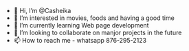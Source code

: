 - 👋 Hi, I’m @Casheika
- 👀 I’m interested in movies, foods and having a good time
- 🌱 I’m currently learning Web page development 
- 💞️ I’m looking to collaborate on manjor projects in the future
- 📫 How to reach me - whatsapp 876-295-2123

<!---
Casheika/Casheika is a ✨ special ✨ repository because its `README.md` (this file) appears on your GitHub profile.
You can click the Preview link to take a look at your changes.
--->
